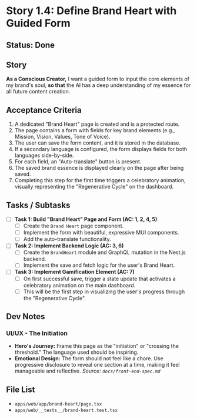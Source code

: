 # Story 1.4: Define Brand Heart with Guided Form

## Status: Done

## Story
**As a Conscious Creator,** I want a guided form to input the core elements of my brand's soul, **so that** the AI has a deep understanding of my essence for all future content creation.

## Acceptance Criteria
1.  A dedicated "Brand Heart" page is created and is a protected route.
2.  The page contains a form with fields for key brand elements (e.g., Mission, Vision, Values, Tone of Voice).
3.  The user can save the form content, and it is stored in the database.
4.  If a secondary language is configured, the form displays fields for both languages side-by-side.
5.  For each field, an "Auto-translate" button is present.
6.  The saved brand essence is displayed clearly on the page after being saved.
7.  Completing this step for the first time triggers a celebratory animation, visually representing the "Regenerative Cycle" on the dashboard.

## Tasks / Subtasks
- [ ] **Task 1: Build "Brand Heart" Page and Form (AC: 1, 2, 4, 5)**
    - [ ] Create the `Brand Heart` page component.
    - [ ] Implement the form with beautiful, expressive MUI components.
    - [ ] Add the auto-translate functionality.
- [ ] **Task 2: Implement Backend Logic (AC: 3, 6)**
    - [ ] Create the `BrandHeart` module and GraphQL mutation in the Nest.js backend.
    - [ ] Implement the save and fetch logic for the user's Brand Heart.
- [ ] **Task 3: Implement Gamification Element (AC: 7)**
    - [ ] On first successful save, trigger a state update that activates a celebratory animation on the main dashboard.
    - [ ] This will be the first step in visualizing the user's progress through the "Regenerative Cycle".

## Dev Notes
### UI/UX - The Initiation
*   **Hero's Journey:** Frame this page as the "initiation" or "crossing the threshold." The language used should be inspiring.
*   **Emotional Design:** The form should not feel like a chore. Use progressive disclosure to reveal one section at a time, making it feel manageable and reflective.
    *Source: `docs/front-end-spec.md`*

## File List
- `apps/web/app/brand-heart/page.tsx`
- `apps/web/__tests__/brand-heart.test.tsx`
